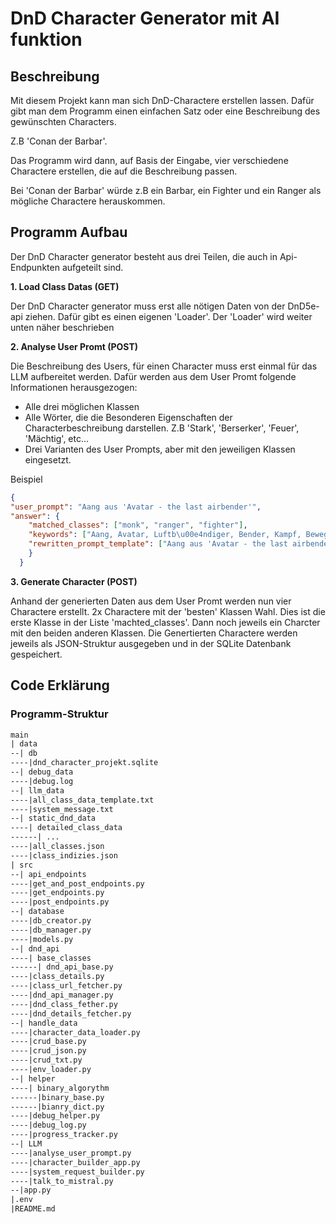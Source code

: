 # DnD Character Generator mit AI funktion

## Beschreibung

Mit diesem Projekt kann man sich DnD-Charactere erstellen lassen. 
Dafür gibt man dem Programm einen einfachen Satz oder eine Beschreibung des gewünschten Characters. 

Z.B 'Conan der Barbar'.

Das Programm wird dann, auf Basis der Eingabe, vier verschiedene Charactere erstellen, die auf die Beschreibung passen. 

Bei 'Conan der Barbar' würde z.B ein Barbar, ein Fighter und ein Ranger als mögliche Charactere herauskommen. 

## Programm Aufbau

Der DnD Character generator besteht aus drei Teilen, die auch in Api-Endpunkten aufgeteilt sind.

**1. Load Class Datas (GET)**

Der DnD Character generator muss erst alle nötigen Daten von der DnD5e-api ziehen. Dafür gibt es einen eigenen 'Loader'.
Der 'Loader' wird weiter unten näher beschrieben

**2. Analyse User Promt (POST)**


Die Beschreibung des Users, für einen Character muss erst einmal für das LLM aufbereitet werden. Dafür werden aus dem User Promt folgende Informationen herausgezogen:
- Alle drei möglichen Klassen
- Alle Wörter, die die Besonderen Eigenschaften der Characterbeschreibung darstellen. Z.B 'Stark', 'Berserker', 'Feuer', 'Mächtig', etc...
- Drei Varianten des User Prompts, aber mit den jeweiligen Klassen eingesetzt.

Beispiel

```JSON
{
"user_prompt": "Aang aus 'Avatar - the last airbender'",
"answer": {
    "matched_classes": ["monk", "ranger", "fighter"], 
    "keywords": ["Aang, Avatar, Luftb\u00e4ndiger, Bender, Kampf, Bewegung, Gleichgewicht"],
    "rewritten_prompt_template": ["Aang aus 'Avatar - the last airbender' als monk", "Aang aus 'Avatar - the last airbender' als ranger", "Aang aus 'Avatar - the last airbender' als fighter"]
    }
  }
```

**3. Generate Character (POST)**

Anhand der generierten Daten aus dem User Promt werden nun vier Charactere erstellt. 2x Charactere mit der 'besten' Klassen Wahl. Dies ist die erste Klasse in der Liste 'machted_classes'. Dann noch jeweils ein Charcter mit den beiden anderen Klassen.
Die Genertierten Charactere werden jeweils als JSON-Struktur ausgegeben und in der SQLite Datenbank gespeichert. 

## Code Erklärung

### Programm-Struktur

```txt
main
| data
--| db
----|dnd_character_projekt.sqlite
--| debug_data
----|debug.log
--| llm_data
----|all_class_data_template.txt
----|system_message.txt
--| static_dnd_data
----| detailed_class_data
------| ...
----|all_classes.json
----|class_indizies.json
| src
--| api_endpoints
----|get_and_post_endpoints.py
----|get_endpoints.py
----|post_endpoints.py
--| database
----|db_creator.py
----|db_manager.py
----|models.py
--| dnd_api
----| base_classes
------| dnd_api_base.py
----|class_details.py
----|class_url_fetcher.py
----|dnd_api_manager.py
----|dnd_class_fether.py
----|dnd_details_fetcher.py
--| handle_data
----|character_data_loader.py
----|crud_base.py
----|crud_json.py
----|crud_txt.py
----|env_loader.py
--| helper
----| binary_algorythm
------|binary_base.py
------|bianry_dict.py
----|debug_helper.py
----|debug_log.py
----|progress_tracker.py
--| LLM
----|analyse_user_prompt.py
----|character_builder_app.py
----|system_request_builder.py
----|talk_to_mistral.py
--|app.py
|.env
|README.md
```

